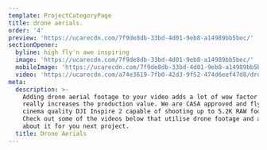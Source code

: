 ```yaml
---
template: ProjectCategoryPage
title: drone aerials.
order: '4'
preview: 'https://ucarecdn.com/7f9de8db-33bd-4d01-9eb8-a14989bb5bec/'
sectionOpener:
  byline: high fly'n awe inspiring
  image: 'https://ucarecdn.com/7f9de8db-33bd-4d01-9eb8-a14989bb5bec/'
  mobileImage: 'https://ucarecdn.com/7f9de8db-33bd-4d01-9eb8-a14989bb5bec/'
  video: 'https://ucarecdn.com/a74e3619-7fb0-42d3-9f52-474d6eef47d8/drone_video.mp4'
meta:
  description: >-
    Adding drone aerial footage to your video adds a lot of wow factor and
    really increases the production value. We are CASA approved and fly with a
    cinema quality DJI Inspire 2 capable of shooting up to 5.2K RAW footage!
    Check out some of the videos below that utilise drone footage and ask us
    about it for you next project.
  title: Drone Aerials
---
```


